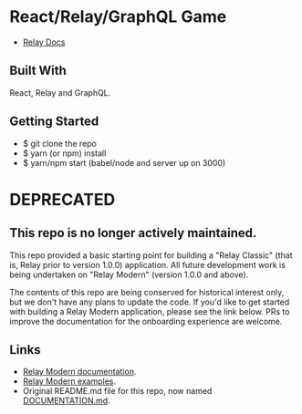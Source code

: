# React/Relay/GraphQL Game
- [Relay Docs](https://facebook.github.io/relay/docs/tutorial.html)

## Built With 
React, Relay and GraphQL.

## Getting Started
- $ git clone the repo
- $ yarn (or npm) install
- $ yarn/npm start (babel/node and server up on 3000)




# DEPRECATED

## This repo is no longer actively maintained.

This repo provided a basic starting point for building a "Relay Classic" (that is, Relay prior to version 1.0.0) application. All future development work is being undertaken on "Relay Modern" (version 1.0.0 and above).

The contents of this repo are being conserved for historical interest only, but we don't have any plans to update the code. If you'd like to get started with building a Relay Modern application, please see the link below. PRs to improve the documentation for the onboarding experience are welcome.

## Links

- [Relay Modern documentation](https://facebook.github.io/relay/docs/relay-modern.html).
- [Relay Modern examples](https://github.com/relayjs/relay-examples).
- Original README.md file for this repo, now named [DOCUMENTATION.md](./DOCUMENTATION.md).
